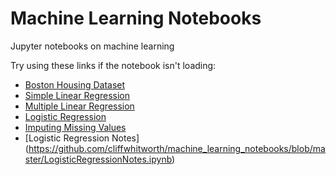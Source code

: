 # Machine Learning Notebooks
Jupyter notebooks on machine learning

Try using these links if the notebook isn't loading:
* [Boston Housing Dataset](https://nbviewer.jupyter.org/github/cliffwhitworth/machine_learning_notebooks/blob/master/BostonHousingDataset.ipynb)
* [Simple Linear Regression](https://nbviewer.jupyter.org/github/cliffwhitworth/machine_learning_notebooks/blob/master/SimpleLinearRegression.ipynb)
* [Multiple Linear Regression](https://nbviewer.jupyter.org/github/cliffwhitworth/machine_learning_notebooks/blob/master/MultipleLinearRegression.ipynb)
* [Logistic Regression](https://nbviewer.jupyter.org/github/cliffwhitworth/machine_learning_notebooks/blob/master/LogisticRegression.ipynb)
* [Imputing Missing Values](https://nbviewer.jupyter.org/github/cliffwhitworth/machine_learning_notebooks/blob/master/ImputingMissingValues.ipynb)
* [Logistic Regression Notes]
(https://github.com/cliffwhitworth/machine_learning_notebooks/blob/master/LogisticRegressionNotes.ipynb)
